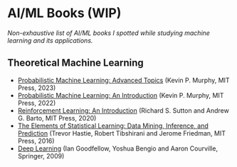 # AI/ML Books (WIP)

*Non-exhaustive list of AI/ML books I spotted while studying machine learning and its applications.*

## Theoretical Machine Learning

- [Probabilistic Machine Learning: Advanced Topics](https://probml.github.io/pml-book/book2.html) (Kevin P. Murphy, MIT Press, 2023)
- [Probabilistic Machine Learning: An Introduction](https://probml.github.io/pml-book/book1.html) (Kevin P. Murphy, MIT Press, 2022)
- [Reinforcement Learning: An Introduction](http://incompleteideas.net/book/the-book-2nd.html) (Richard S. Sutton and Andrew G. Barto, MIT Press, 2020)
- [The Elements of Statistical Learning: Data Mining, Inference, and Prediction](https://hastie.su.domains/ElemStatLearn/) (Trevor Hastie, Robert Tibshirani and Jerome Friedman, MIT Press, 2016)
- [Deep Learning](https://www.deeplearningbook.org) (Ian Goodfellow, Yoshua Bengio and Aaron Courville, Springer, 2009)
